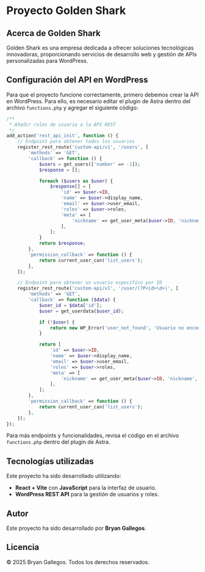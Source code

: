 # Proyecto Golden Shark

## Acerca de Golden Shark
Golden Shark es una empresa dedicada a ofrecer soluciones tecnológicas innovadoras, proporcionando servicios de desarrollo web y gestión de APIs personalizadas para WordPress.

## Configuración del API en WordPress
Para que el proyecto funcione correctamente, primero debemos crear la API en WordPress. Para ello, es necesario editar el plugin de Astra dentro del archivo `functions.php` y agregar el siguiente código:

```php
/**
 * Añadir roles de usuario a la API REST
 */
add_action('rest_api_init', function () {
    // Endpoint para obtener todos los usuarios
    register_rest_route('custom-api/v1', '/users', [
        'methods' => 'GET',
        'callback' => function () {
            $users = get_users(['number' => -1]);
            $response = [];

            foreach ($users as $user) {
                $response[] = [
                    'id' => $user->ID,
                    'name' => $user->display_name,
                    'email' => $user->user_email,
                    'roles' => $user->roles,
                    'meta' => [
                        'nickname' => get_user_meta($user->ID, 'nickname', true),
                    ],
                ];
            }
            return $response;
        },
        'permission_callback' => function () {
            return current_user_can('list_users');
        },
    ]);

    // Endpoint para obtener un usuario específico por ID
    register_rest_route('custom-api/v1', '/user/(?P<id>\d+)', [
        'methods' => 'GET',
        'callback' => function ($data) {
            $user_id = $data['id'];
            $user = get_userdata($user_id);

            if (!$user) {
                return new WP_Error('user_not_found', 'Usuario no encontrado.', ['status' => 404]);
            }

            return [
                'id' => $user->ID,
                'name' => $user->display_name,
                'email' => $user->user_email,
                'roles' => $user->roles,
                'meta' => [
                    'nickname' => get_user_meta($user->ID, 'nickname', true),
                ],
            ];
        },
        'permission_callback' => function () {
            return current_user_can('list_users');
        },
    ]);
});
```

Para más endpoints y funcionalidades, revisa el código en el archivo `functions.php` dentro del plugin de Astra.

## Tecnologías utilizadas
Este proyecto ha sido desarrollado utilizando:

- **React + Vite** con **JavaScript** para la interfaz de usuario.
- **WordPress REST API** para la gestión de usuarios y roles.

## Autor
Este proyecto ha sido desarrollado por **Bryan Gallegos**.

## Licencia
© 2025 Bryan Gallegos. Todos los derechos reservados.

